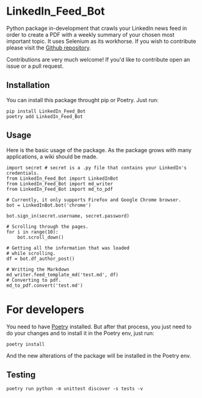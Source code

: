 # LinkedIn_Feed_Bot

Python package in-development that crawls your LinkedIn news feed in order to create a PDF with a weekly summary of your chosen most important topic. It uses Selenium as its workhorse. If you wish to contribute please visit the [Github repository](https://github.com/Martins6/LinkedIn_Feed_Bot).

Contributions are very much welcome! If you'd like to contribute open an issue or a pull request.

## Installation

You can install this package throught pip or Poetry. Just run:

```{python}
pip install LinkedIn_Feed_Bot
poetry add LinkedIn_Feed_Bot
```

## Usage

Here is the basic usage of the package. As the package grows with many applications, a wiki should be made.

```{python}
import secret # secret is a .py file that contains your LinkedIn's credentials.
from LinkedIn_Feed_Bot import LinkedInBot
from LinkedIn_Feed_Bot import md_writer
from LinkedIn_Feed_Bot import md_to_pdf

# Currently, it only supports Firefox and Google Chrome browser.
bot = LinkedInBot.bot('chrome') 

bot.sign_in(secret.username, secret.password)

# Scrolling through the pages.
for i in range(10):
    bot.scroll_down()

# Getting all the information that was loaded
# while scrolling.
df = bot.df_author_post()

# Writting the Markdown
md_writer.feed_template_md('test.md', df)
# Converting to pdf.
md_to_pdf.convert('test.md')
```

# For developers

You need to have [Poetry](https://python-poetry.org/) installed. But after that process, you just need to do your changes and to install it in the Poetry env, just run:

```{python}
poetry install
```

And the new alterations of the package will be installed in the Poetry env.

## Testing

```{python}
poetry run python -m unittest discover -s tests -v
```